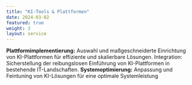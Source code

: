 ```yaml
---
title: "KI-Tools & Plattformen"
date: 2024-03-02
featured: true
weight: 3
layout: service
---
```


**Plattformimplementierung:** Auswahl und maßgeschneiderte Einrichtung von KI-Plattformen für effiziente und skalierbare Lösungen.
Integration: Sicherstellung der reibungslosen Einführung von KI-Plattformen in bestehende IT-Landschaften.
**Systemoptimierung:** Anpassung und Feintuning von KI-Lösungen für eine optimale Systemleistung

